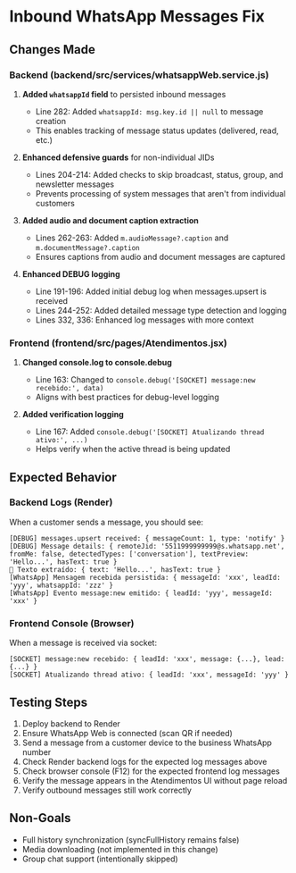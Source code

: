 # Inbound WhatsApp Messages Fix

## Changes Made

### Backend (backend/src/services/whatsappWeb.service.js)

1. **Added `whatsappId` field** to persisted inbound messages
   - Line 282: Added `whatsappId: msg.key.id || null` to message creation
   - This enables tracking of message status updates (delivered, read, etc.)

2. **Enhanced defensive guards** for non-individual JIDs
   - Lines 204-214: Added checks to skip broadcast, status, group, and newsletter messages
   - Prevents processing of system messages that aren't from individual customers

3. **Added audio and document caption extraction**
   - Lines 262-263: Added `m.audioMessage?.caption` and `m.documentMessage?.caption`
   - Ensures captions from audio and document messages are captured

4. **Enhanced DEBUG logging**
   - Line 191-196: Added initial debug log when messages.upsert is received
   - Lines 244-252: Added detailed message type detection and logging
   - Lines 332, 336: Enhanced log messages with more context

### Frontend (frontend/src/pages/Atendimentos.jsx)

1. **Changed console.log to console.debug**
   - Line 163: Changed to `console.debug('[SOCKET] message:new recebido:', data)`
   - Aligns with best practices for debug-level logging

2. **Added verification logging**
   - Line 167: Added `console.debug('[SOCKET] Atualizando thread ativo:', ...)`
   - Helps verify when the active thread is being updated

## Expected Behavior

### Backend Logs (Render)
When a customer sends a message, you should see:
```
[DEBUG] messages.upsert received: { messageCount: 1, type: 'notify' }
[DEBUG] Message details: { remoteJid: '5511999999999@s.whatsapp.net', fromMe: false, detectedTypes: ['conversation'], textPreview: 'Hello...', hasText: true }
💬 Texto extraído: { text: 'Hello...', hasText: true }
[WhatsApp] Mensagem recebida persistida: { messageId: 'xxx', leadId: 'yyy', whatsappId: 'zzz' }
[WhatsApp] Evento message:new emitido: { leadId: 'yyy', messageId: 'xxx' }
```

### Frontend Console (Browser)
When a message is received via socket:
```
[SOCKET] message:new recebido: { leadId: 'xxx', message: {...}, lead: {...} }
[SOCKET] Atualizando thread ativo: { leadId: 'xxx', messageId: 'yyy' }
```

## Testing Steps

1. Deploy backend to Render
2. Ensure WhatsApp Web is connected (scan QR if needed)
3. Send a message from a customer device to the business WhatsApp number
4. Check Render backend logs for the expected log messages above
5. Check browser console (F12) for the expected frontend log messages
6. Verify the message appears in the Atendimentos UI without page reload
7. Verify outbound messages still work correctly

## Non-Goals

- Full history synchronization (syncFullHistory remains false)
- Media downloading (not implemented in this change)
- Group chat support (intentionally skipped)
